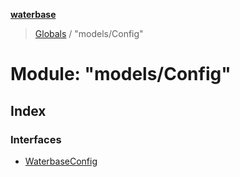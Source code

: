 **[waterbase](../README.md)**

> [Globals](../globals.md) / "models/Config"

# Module: "models/Config"

## Index

### Interfaces

- [WaterbaseConfig](../interfaces/_models_config_.waterbaseconfig.md)
